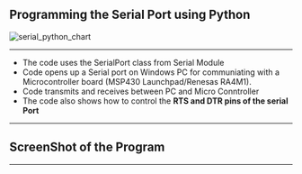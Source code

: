 ## Programming the Serial Port using Python

![serial_python_chart](https://github.com/user-attachments/assets/1a924279-bca0-430f-90b7-4943a020cc07)

-----------------------------------------------------------------------------------------------------------------------------------------------------------------

- The code uses the SerialPort class from Serial Module
- Code opens up a Serial port on Windows PC for communiating with a Microcontroller board (MSP430 Launchpad/Renesas RA4M1).
- Code transmits and receives between PC and Micro Conntroller
- The code also shows how to control the **RTS and DTR pins of the serial Port**

-----------------------------------------------------------------------------------------------------------------------------------------------------------------

## ScreenShot of the Program

-----------------------------------------------------------------------------------------------------------------------------------------------------------------
